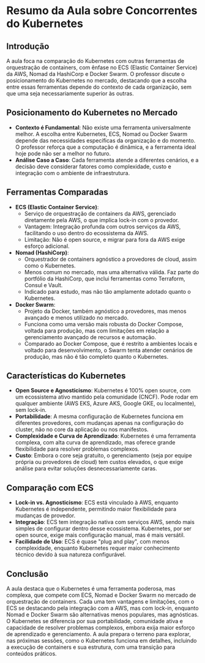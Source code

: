 # Resumo da Aula sobre Concorrentes do Kubernetes

## Introdução
A aula foca na comparação do Kubernetes com outras ferramentas de orquestração de containers, com ênfase no ECS (Elastic Container Service) da AWS, Nomad da HashiCorp e Docker Swarm. O professor discute o posicionamento do Kubernetes no mercado, destacando que a escolha entre essas ferramentas depende do contexto de cada organização, sem que uma seja necessariamente superior às outras.

## Posicionamento do Kubernetes no Mercado
- **Contexto é Fundamental**: Não existe uma ferramenta universalmente melhor. A escolha entre Kubernetes, ECS, Nomad ou Docker Swarm depende das necessidades específicas da organização e do momento. O professor reforça que a computação é dinâmica, e a ferramenta ideal hoje pode não ser a melhor no futuro.
- **Análise Caso a Caso**: Cada ferramenta atende a diferentes cenários, e a decisão deve considerar fatores como complexidade, custo e integração com o ambiente de infraestrutura.

## Ferramentas Comparadas
- **ECS (Elastic Container Service)**:
  - Serviço de orquestração de containers da AWS, gerenciado diretamente pela AWS, o que implica lock-in com o provedor.
  - Vantagem: Integração profunda com outros serviços da AWS, facilitando o uso dentro do ecossistema da AWS.
  - Limitação: Não é open source, e migrar para fora da AWS exige esforço adicional.
- **Nomad (HashiCorp)**:
  - Orquestrador de containers agnóstico a provedores de cloud, assim como o Kubernetes.
  - Menos comum no mercado, mas uma alternativa válida. Faz parte do portfólio da HashiCorp, que inclui ferramentas como Terraform, Consul e Vault.
  - Indicado para estudo, mas não tão amplamente adotado quanto o Kubernetes.
- **Docker Swarm**:
  - Projeto da Docker, também agnóstico a provedores, mas menos avançado e menos utilizado no mercado.
  - Funciona como uma versão mais robusta do Docker Compose, voltada para produção, mas com limitações em relação a gerenciamento avançado de recursos e automação.
  - Comparado ao Docker Compose, que é restrito a ambientes locais e voltado para desenvolvimento, o Swarm tenta atender cenários de produção, mas não é tão completo quanto o Kubernetes.

## Características do Kubernetes
- **Open Source e Agnosticismo**: Kubernetes é 100% open source, com um ecossistema ativo mantido pela comunidade (CNCF). Pode rodar em qualquer ambiente (AWS EKS, Azure AKS, Google GKE, ou localmente), sem lock-in.
- **Portabilidade**: A mesma configuração de Kubernetes funciona em diferentes provedores, com mudanças apenas na configuração do cluster, não no core da aplicação ou nos manifestos.
- **Complexidade e Curva de Aprendizado**: Kubernetes é uma ferramenta complexa, com alta curva de aprendizado, mas oferece grande flexibilidade para resolver problemas complexos.
- **Custo**: Embora o core seja gratuito, o gerenciamento (seja por equipe própria ou provedores de cloud) tem custos elevados, o que exige análise para evitar soluções desnecessariamente caras.

## Comparação com ECS
- **Lock-in vs. Agnosticismo**: ECS está vinculado à AWS, enquanto Kubernetes é independente, permitindo maior flexibilidade para mudanças de provedor.
- **Integração**: ECS tem integração nativa com serviços AWS, sendo mais simples de configurar dentro desse ecossistema. Kubernetes, por ser open source, exige mais configuração manual, mas é mais versátil.
- **Facilidade de Uso**: ECS é quase "plug and play", com menos complexidade, enquanto Kubernetes requer maior conhecimento técnico devido à sua natureza configurável.

## Conclusão
A aula destaca que o Kubernetes é uma ferramenta poderosa, mas complexa, que compete com ECS, Nomad e Docker Swarm no mercado de orquestração de containers. Cada uma tem vantagens e limitações, com o ECS se destacando pela integração com a AWS, mas com lock-in, enquanto Nomad e Docker Swarm são alternativas menos populares, mas agnósticas. O Kubernetes se diferencia por sua portabilidade, comunidade ativa e capacidade de resolver problemas complexos, embora exija maior esforço de aprendizado e gerenciamento. A aula prepara o terreno para explorar, nas próximas sessões, como o Kubernetes funciona em detalhes, incluindo a execução de containers e sua estrutura, com uma transição para conteúdos práticos.